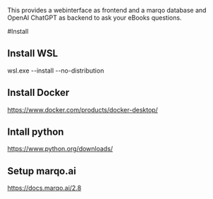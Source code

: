 This provides a webinterface as frontend and a marqo database and OpenAI ChatGPT as backend to ask your eBooks questions.


#Install

## Install WSL
wsl.exe --install --no-distribution

## Install Docker
https://www.docker.com/products/docker-desktop/

## Intall python
https://www.python.org/downloads/

## Setup marqo.ai
https://docs.marqo.ai/2.8



